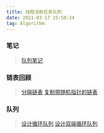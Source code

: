 ```yaml
---
title: 线程池和任务队列
date: 2021-03-17 15:50:24
tag: Algorithm
---
```


### 笔记
>[队列笔记](/algorithm/Study/Queue/Note "队列")

### 链表回顾
>[分隔链表](/algorithm/Study/Queue/first "分隔链表")
>[复制带随机指针的链表](/algorithm/Study/Queue/second "复制带随机指针的链表")

### 队列
>[设计循环队列](/algorithm/Study/Queue/third "设计循环队列")
>[设计双端循环队列](/algorithm/Study/Queue/four "设计双端循环队列")